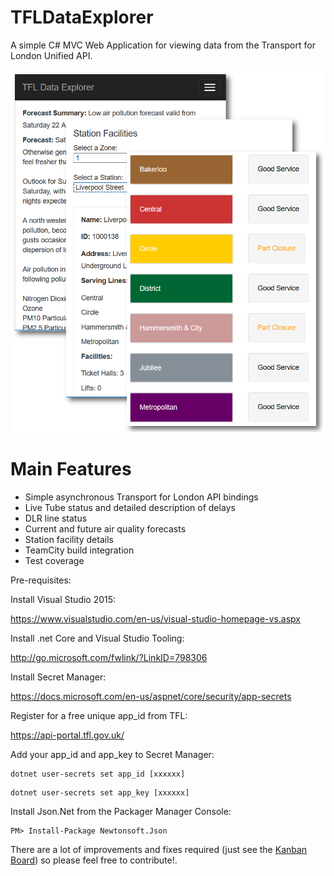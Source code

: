 # TFLDataExplorer
A simple C# MVC Web Application for viewing data from the Transport for London Unified API. 

![Alt text](/src/TFLDataExplorer/wwwroot/images/preview.png?raw=true "Screenshots of the main feature pages")


Main Features
=============

* Simple asynchronous Transport for London API bindings
* Live Tube status and detailed description of delays
* DLR line status
* Current and future air quality forecasts
* Station facility details
* TeamCity build integration
* Test coverage


Pre-requisites:

Install Visual Studio 2015:

https://www.visualstudio.com/en-us/visual-studio-homepage-vs.aspx

Install .net Core and Visual Studio Tooling:

http://go.microsoft.com/fwlink/?LinkID=798306

Install Secret Manager:

https://docs.microsoft.com/en-us/aspnet/core/security/app-secrets

Register for a free unique app_id from TFL:

https://api-portal.tfl.gov.uk/

Add your app_id and app_key to Secret Manager:

```
dotnet user-secrets set app_id [xxxxxx]
```
```
dotnet user-secrets set app_key [xxxxxx]
```

Install Json.Net from the Packager Manager Console:
```
PM> Install-Package Newtonsoft.Json 
```

There are a lot of improvements and fixes required (just see the [Kanban Board](https://github.com/timgrayson85/TFLDataExplorer/projects/1)) so please feel free to contribute!.

